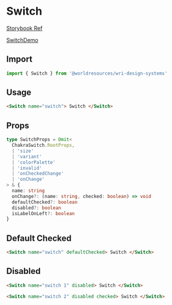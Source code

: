 # Switch

[Storybook Ref](https://wri.github.io/wri-design-systems/?path=/docs/forms-controls-switch--docs)

[SwitchDemo](https://github.com/wri/wri-design-systems/blob/main/src/components/Switch/SwitchDemo.tsx)

## Import

```js
import { Switch } from '@worldresources/wri-design-systems'
```

## Usage

```html
<Switch name="switch"> Switch </Switch>
```

## Props

```ts
type SwitchProps = Omit<
  ChakraSwitch.RootProps,
  | 'size'
  | 'variant'
  | 'colorPalette'
  | 'invalid'
  | 'onCheckedChange'
  | 'onChange'
> & {
  name: string
  onChange?: (name: string, checked: boolean) => void
  defaultChecked?: boolean
  disabled?: boolean
  isLabelOnLeft?: boolean
}
```

## Default Checked

```html
<Switch name="switch" defaultChecked> Switch </Switch>
```

## Disabled

```html
<Switch name="switch 1" disabled> Switch </Switch>
```

```html
<Switch name="switch 2" disabled checked> Switch </Switch>
```
